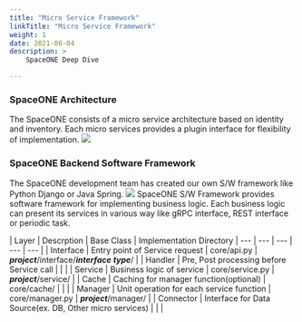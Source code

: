 ```yaml
---
title: "Micro Service Framework"
linkTitle: "Micro Service Framework"
weight: 1
date: 2021-08-04
description: >
    SpaceONE Deep Dive

---
```


### SpaceONE Architecture
The SpaceONE consists of a micro service architecture based on identity and inventory. Each micro services provides a plugin interface for flexibility of implementation. 
![](/docs/development/architecture/microservice_framework/img/spaceone_msa_architecture.png)

### SpaceONE Backend Software Framework
The SpaceONE development team has created our own S/W framework like Python Django or Java Spring.
![](/docs/development/architecture/microservice_framework/img/spaceone_sw_architecture.png)
SpaceONE S/W Framework provides software framework for implementing business logic. Each business logic can present its services in various way like gRPC interface, REST interface or periodic task.

| Layer | Descrption | Base Class | Implementation Directory 
| ---       | ---        | ---        | ---                      | ---     |
| Interface | Entry point of Service request | core/api.py | ***project***/interface/***interface type***/ | 
| Handler | Pre, Post processing before Service call |     |    |
| Service | Business logic of service | core/service.py  | ***project***/service/    |
| Cache | Caching for manager function(optional) | core/cache/  |     |    |
| Manager | Unit operation for each service function | core/manager.py  | ***project***/manager/    |
| Connector | Interface for Data Source(ex. DB, Other micro services) |  |     |